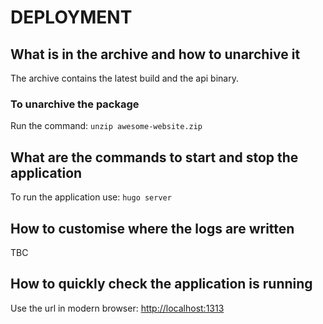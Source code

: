 # DEPLOYMENT

## What is in the archive and how to unarchive it

The archive contains the latest build and the api binary.

### To unarchive the package

Run the command:
`unzip awesome-website.zip`

## What are the commands to start and stop the application

To run the application use:
`hugo server`

## How to customise where the logs are written

TBC

## How to quickly check the application is running

Use the url in modern browser: <http://localhost:1313>
